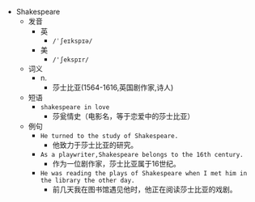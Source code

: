 - Shakespeare
  - 发音
    - 英
      - `/ˈʃeɪkspɪə/`
    - 美
      - `/'ʃekspɪr/`
  - 词义
    - n.
      - 莎士比亚(1564-1616,英国剧作家,诗人)
  - 短语
    - `shakespeare in love`
      - 莎瓮情史（电影名，等于恋爱中的莎士比亚） 
  - 例句
    - `He turned to the study of Shakespeare.`
      - 他致力于莎士比亚的研究。
    - `As a playwriter,Shakespeare belongs to the 16th century.`
      - 作为一位剧作家，莎士比亚属于16世纪。
    - `He was reading the plays of Shakespeare when I met him in the library the other day.`
      - 前几天我在图书馆遇见他时，他正在阅读莎士比亚的戏剧。

